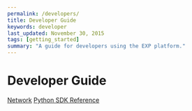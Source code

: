 ```yaml
---
permalink: /developers/
title: Developer Guide
keywords: developer
last_updated: November 30, 2015
tags: [getting_started]
summary: "A guide for developers using the EXP platform."
---
```


# Developer Guide

[Network](../network)
[Python SDK Reference](../exp-python-sdk-reference-v1.0.0)

